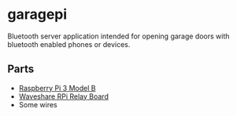 # garagepi

Bluetooth server application intended for opening garage doors with bluetooth enabled phones or devices.

## Parts
* [Raspberry Pi 3 Model B](https://www.raspberrypi.org/products/raspberry-pi-3-model-b/)
* [Waveshare RPi Relay Board](https://www.waveshare.com/rpi-relay-board.htm)
* Some wires

